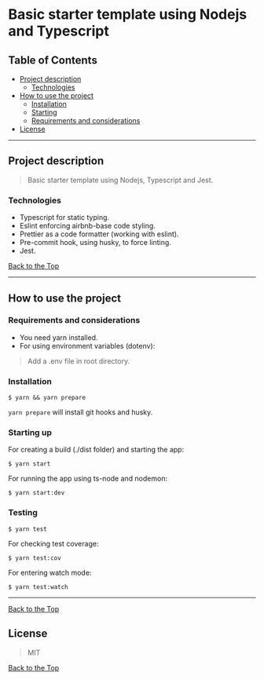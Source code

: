 # Basic starter template using Nodejs and Typescript
## Table of Contents

- [Project description](#project-description)
  - [Technologies](#technologies)
- [How to use the project](#how-to-use-the-project)
  - [Installation](#installation)
  - [Starting](#Starting)
  - [Requirements and considerations](#requirements-and-considerations)
- [License](#license)

---

## Project description

> Basic starter template using Nodejs, Typescript and Jest.

### Technologies

- Typescript for static typing.
- Eslint enforcing airbnb-base code styling.
- Prettier as a code formatter (working with eslint).
- Pre-commit hook, using husky, to force linting.
- Jest.

[Back to the Top](#table-of-contents)

---

## How to use the project

### Requirements and considerations

- You need yarn installed.
- For using environment variables (dotenv): 

> Add a .env file in root directory.

### Installation

```
$ yarn && yarn prepare
```

`yarn prepare` will install git hooks and husky.

### Starting up


For creating a build (./dist folder) and starting the app:
```
$ yarn start
```

For running the app using ts-node and nodemon:
```
$ yarn start:dev
```

### Testing

```
$ yarn test
```

For checking test coverage:

```
$ yarn test:cov
```

For entering watch mode:

```
$ yarn test:watch
```

---

[Back to the Top](#table-of-contents)
## License

> MIT

[Back to the Top](#table-of-contents)
